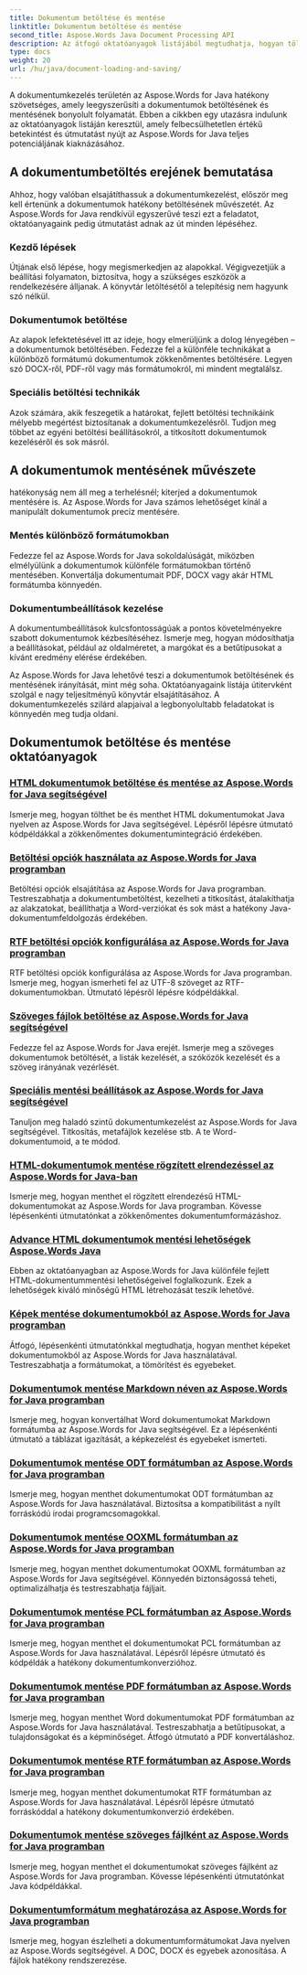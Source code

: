 ```yaml
---
title: Dokumentum betöltése és mentése
linktitle: Dokumentum betöltése és mentése
second_title: Aspose.Words Java Document Processing API
description: Az átfogó oktatóanyagok listájából megtudhatja, hogyan tölthet be és menthet hatékonyan dokumentumokat az Aspose.Words for Java használatával. Egyszerűen kezelheti a dokumentumokat.
type: docs
weight: 20
url: /hu/java/document-loading-and-saving/
---
```



A dokumentumkezelés területén az Aspose.Words for Java hatékony szövetséges, amely leegyszerűsíti a dokumentumok betöltésének és mentésének bonyolult folyamatát. Ebben a cikkben egy utazásra indulunk az oktatóanyagok listáján keresztül, amely felbecsülhetetlen értékű betekintést és útmutatást nyújt az Aspose.Words for Java teljes potenciáljának kiaknázásához.

## A dokumentumbetöltés erejének bemutatása

Ahhoz, hogy valóban elsajátíthassuk a dokumentumkezelést, először meg kell értenünk a dokumentumok hatékony betöltésének művészetét. Az Aspose.Words for Java rendkívül egyszerűvé teszi ezt a feladatot, oktatóanyagaink pedig útmutatást adnak az út minden lépéséhez.

### Kezdő lépések

Útjának első lépése, hogy megismerkedjen az alapokkal. Végigvezetjük a beállítási folyamaton, biztosítva, hogy a szükséges eszközök a rendelkezésére álljanak. A könyvtár letöltésétől a telepítésig nem hagyunk szó nélkül.

### Dokumentumok betöltése

Az alapok lefektetésével itt az ideje, hogy elmerüljünk a dolog lényegében – a dokumentumok betöltésében. Fedezze fel a különféle technikákat a különböző formátumú dokumentumok zökkenőmentes betöltésére. Legyen szó DOCX-ről, PDF-ről vagy más formátumokról, mi mindent megtalálsz.

### Speciális betöltési technikák

Azok számára, akik feszegetik a határokat, fejlett betöltési technikáink mélyebb megértést biztosítanak a dokumentumkezelésről. Tudjon meg többet az egyéni betöltési beállításokról, a titkosított dokumentumok kezeléséről és sok másról.

## A dokumentumok mentésének művészete

hatékonyság nem áll meg a terhelésnél; kiterjed a dokumentumok mentésére is. Az Aspose.Words for Java számos lehetőséget kínál a manipulált dokumentumok precíz mentésére.

### Mentés különböző formátumokban

Fedezze fel az Aspose.Words for Java sokoldalúságát, miközben elmélyülünk a dokumentumok különféle formátumokban történő mentésében. Konvertálja dokumentumait PDF, DOCX vagy akár HTML formátumba könnyedén.

### Dokumentumbeállítások kezelése

A dokumentumbeállítások kulcsfontosságúak a pontos követelményekre szabott dokumentumok kézbesítéséhez. Ismerje meg, hogyan módosíthatja a beállításokat, például az oldalméretet, a margókat és a betűtípusokat a kívánt eredmény elérése érdekében.

Az Aspose.Words for Java lehetővé teszi a dokumentumok betöltésének és mentésének irányítását, mint még soha. Oktatóanyagaink listája útitervként szolgál e nagy teljesítményű könyvtár elsajátításához. A dokumentumkezelés szilárd alapjaival a legbonyolultabb feladatokat is könnyedén meg tudja oldani.

## Dokumentumok betöltése és mentése oktatóanyagok
### [HTML dokumentumok betöltése és mentése az Aspose.Words for Java segítségével](./loading-and-saving-html-documents/)
Ismerje meg, hogyan tölthet be és menthet HTML dokumentumokat Java nyelven az Aspose.Words for Java segítségével. Lépésről lépésre útmutató kódpéldákkal a zökkenőmentes dokumentumintegráció érdekében.
### [Betöltési opciók használata az Aspose.Words for Java programban](./using-load-options/)
Betöltési opciók elsajátítása az Aspose.Words for Java programban. Testreszabhatja a dokumentumbetöltést, kezelheti a titkosítást, átalakíthatja az alakzatokat, beállíthatja a Word-verziókat és sok mást a hatékony Java-dokumentumfeldolgozás érdekében.
### [RTF betöltési opciók konfigurálása az Aspose.Words for Java programban](./configuring-rtf-load-options/)
RTF betöltési opciók konfigurálása az Aspose.Words for Java programban. Ismerje meg, hogyan ismerheti fel az UTF-8 szöveget az RTF-dokumentumokban. Útmutató lépésről lépésre kódpéldákkal.
### [Szöveges fájlok betöltése az Aspose.Words for Java segítségével](./loading-text-files/)
Fedezze fel az Aspose.Words for Java erejét. Ismerje meg a szöveges dokumentumok betöltését, a listák kezelését, a szóközök kezelését és a szöveg irányának vezérlését.
### [Speciális mentési beállítások az Aspose.Words for Java segítségével](./advance-saving-options/)
Tanuljon meg haladó szintű dokumentumkezelést az Aspose.Words for Java segítségével. Titkosítás, metafájlok kezelése stb. A te Word-dokumentumoid, a te módod.
### [HTML-dokumentumok mentése rögzített elrendezéssel az Aspose.Words for Java-ban](./saving-html-documents-with-fixed-layout/)
Ismerje meg, hogyan menthet el rögzített elrendezésű HTML-dokumentumokat az Aspose.Words for Java programban. Kövesse lépésenkénti útmutatónkat a zökkenőmentes dokumentumformázáshoz.
### [Advance HTML dokumentumok mentési lehetőségek Aspose.Words Java](./advance-html-documents-saving-options/)
Ebben az oktatóanyagban az Aspose.Words for Java különféle fejlett HTML-dokumentummentési lehetőségeivel foglalkozunk. Ezek a lehetőségek kiváló minőségű HTML létrehozását teszik lehetővé.
### [Képek mentése dokumentumokból az Aspose.Words for Java programban](./saving-images-from-documents/)
Átfogó, lépésenkénti útmutatónkkal megtudhatja, hogyan menthet képeket dokumentumokból az Aspose.Words for Java használatával. Testreszabhatja a formátumokat, a tömörítést és egyebeket.
### [Dokumentumok mentése Markdown néven az Aspose.Words for Java programban](./saving-documents-as-markdown/)
Ismerje meg, hogyan konvertálhat Word dokumentumokat Markdown formátumba az Aspose.Words for Java segítségével. Ez a lépésenkénti útmutató a táblázat igazítását, a képkezelést és egyebeket ismerteti.
### [Dokumentumok mentése ODT formátumban az Aspose.Words for Java programban](./saving-documents-as-odt-format/)
Ismerje meg, hogyan menthet dokumentumokat ODT formátumban az Aspose.Words for Java használatával. Biztosítsa a kompatibilitást a nyílt forráskódú irodai programcsomagokkal. 
### [Dokumentumok mentése OOXML formátumban az Aspose.Words for Java programban](./saving-documents-as-ooxml-format/)
Ismerje meg, hogyan menthet dokumentumokat OOXML formátumban az Aspose.Words for Java segítségével. Könnyedén biztonságossá teheti, optimalizálhatja és testreszabhatja fájljait. 
### [Dokumentumok mentése PCL formátumban az Aspose.Words for Java programban](./saving-documents-as-pcl-format/)
Ismerje meg, hogyan menthet el dokumentumokat PCL formátumban az Aspose.Words for Java használatával. Lépésről lépésre útmutató és kódpéldák a hatékony dokumentumkonverzióhoz.
### [Dokumentumok mentése PDF formátumban az Aspose.Words for Java programban](./saving-documents-as-pdf/)
Ismerje meg, hogyan menthet Word dokumentumokat PDF formátumban az Aspose.Words for Java használatával. Testreszabhatja a betűtípusokat, a tulajdonságokat és a képminőséget. Átfogó útmutató a PDF konvertáláshoz.
### [Dokumentumok mentése RTF formátumban az Aspose.Words for Java programban](./saving-documents-as-rtf-format/)
Ismerje meg, hogyan menthet dokumentumokat RTF formátumban az Aspose.Words for Java használatával. Lépésről lépésre útmutató forráskóddal a hatékony dokumentumkonverzió érdekében.
### [Dokumentumok mentése szöveges fájlként az Aspose.Words for Java programban](./saving-documents-as-text-files/)
Ismerje meg, hogyan menthet el dokumentumokat szöveges fájlként az Aspose.Words for Java programban. Kövesse lépésenkénti útmutatónkat Java kódpéldákkal.
### [Dokumentumformátum meghatározása az Aspose.Words for Java programban](./determining-document-format/)
Ismerje meg, hogyan észlelheti a dokumentumformátumokat Java nyelven az Aspose.Words segítségével. A DOC, DOCX és egyebek azonosítása. A fájlok hatékony rendszerezése.